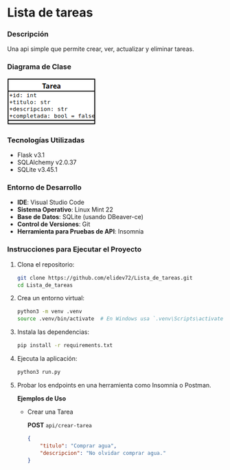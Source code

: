 # Lista de tareas

### Descripción
Una api simple que permite crear, ver, actualizar y eliminar tareas.

### Diagrama de Clase
![Diagrama de clase](tareas.png)

### Tecnologías Utilizadas
- Flask v3.1
- SQLAlchemy v2.0.37
- SQLite v3.45.1

### Entorno de Desarrollo
- **IDE**: Visual Studio Code
- **Sistema Operativo**: Linux Mint 22
- **Base de Datos**: SQLite (usando DBeaver-ce)
- **Control de Versiones**: Git
- **Herramienta para Pruebas de API**: Insomnia

### Instrucciones para Ejecutar el Proyecto

1. Clona el repositorio:
   ```bash
   git clone https://github.com/elidev72/Lista_de_tareas.git
   cd Lista_de_tareas
   ```

2. Crea un entorno virtual:
   ```bash
   python3 -m venv .venv
   source .venv/bin/activate  # En Windows usa `.venv\Scripts\activate`
   ```

3. Instala las dependencias:
   ```bash
   pip install -r requirements.txt
   ```

4. Ejecuta la aplicación:
   ```bash
   python3 run.py 
   ```

5. Probar los endpoints en una herramienta como Insomnia o Postman.

    **Ejemplos de Uso**
    - Crear una Tarea
    
        **POST** `api/crear-tarea`
        ```json
        {
            "titulo": "Comprar agua",
            "descripcion": "No olvidar comprar agua."
        }